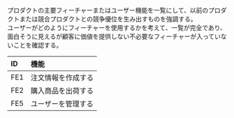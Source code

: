 プロダクトの主要フィーチャーまたはユーザー機能を一覧にして、以前のプロダクトまたは競合プロダクトとの競争優位を生み出すものを強調する。  
ユーザーがどのようにフィーチャーを使用するかを考えて、一覧が完全であり、面白そうに見えるが顧客に価値を提供しない不必要なフィーチャーが入っていないことを確認する。

|ID|機能|
|:--|:--|
|FE1|注文情報を作成する|
|FE2|購入商品を出荷する|
|FE5|ユーザーを管理する|
